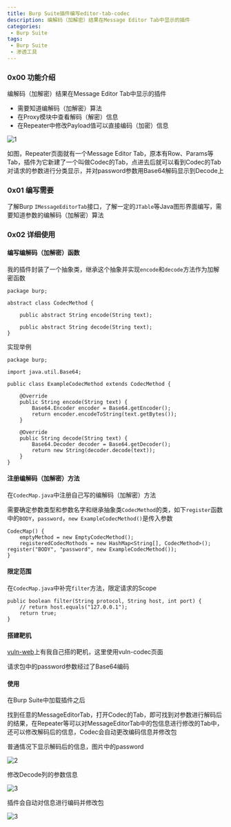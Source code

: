 ```yaml
---
title: Burp Suite插件编写editor-tab-codec
description: 编解码（加解密）结果在Message Editor Tab中显示的插件
categories:
 - Burp Suite
tags:
 - Burp Suite
 - 渗透工具
---
```


### 0x00 功能介绍
编解码（加解密）结果在Message Editor Tab中显示的插件

* 需要知道编解码（加解密）算法
* 在Proxy模块中查看解码（解密）信息
* 在Repeater中修改Payload值可以直接编码（加密）信息

![1](https://milkfr.github.io/assets/images/posts/2018-05-21-burp-extender-editor-tab-codec/1.png)

如图，Repeater页面就有一个Message Editor Tab，原本有Row、Params等Tab，插件为它新建了一个叫做Codec的Tab，点进去后就可以看到Codec的Tab对请求的参数进行分类显示，并对password参数用Base64解码显示到Decode上

### 0x01 编写需要
了解Burp `IMessageEditorTab`接口，了解一定的`JTable`等Java图形界面编写，需要知道参数的编解码（加解密）算法

### 0x02 详细使用
#### 编写编解码（加解密）函数
我的插件封装了一个抽象类，继承这个抽象并实现`encode`和`decode`方法作为加解密函数

```
package burp;

abstract class CodecMethod {

    public abstract String encode(String text);

    public abstract String decode(String text);
}
```

实现举例
```
package burp;

import java.util.Base64;

public class ExampleCodecMethod extends CodecMethod {

    @Override
    public String encode(String text) {
        Base64.Encoder encoder = Base64.getEncoder();
        return encoder.encodeToString(text.getBytes());
    }

    @Override
    public String decode(String text) {
        Base64.Decoder decoder = Base64.getDecoder();
        return new String(decoder.decode(text));
    }
}
```

#### 注册编解码（加解密）方法
在`CodecMap.java`中注册自己写的编解码（加解密）方法

需要确定参数类型和参数名字和继承抽象类`CodecMethod`的类，如下`register`函数中的`BODY`，`password`，`new ExampleCodecMethod()`是传入参数

```
CodecMap() {
    emptyMethod = new EmptyCodecMethod();
    registeredCodecMothods = new HashMap<String[], CodecMethod>();        register("BODY", "password", new ExampleCodecMethod());
}
```

#### 限定范围
在`CodecMap.java`中补完`filter`方法，限定请求的Scope
```
public boolean filter(String protocol, String host, int port) {
    // return host.equals("127.0.0.1");
    return true;
}
```

#### 搭建靶机
[vuln-web](https://github.com/milkfr/burp-extenders/tree/master/vuln-web)上有我自己搭的靶机，这里使用vuln-codec页面

请求包中的password参数经过了Base64编码

#### 使用
在Burp Suite中加载插件之后

找到任意的MessageEditorTab，打开Codec的Tab，即可找到对参数进行解码后的结果，在Repeater等可以对MessageEditorTab中的包信息进行修改的Tab中，还可以修改解码后的信息，Codec会自动更改编码信息并修改包

普通情况下显示解码后的信息，图片中的password

![2](https://milkfr.github.io/assets/images/posts/2018-05-21-burp-extender-editor-tab-codec/2.png)

修改Decode列的参数信息

![3](https://milkfr.github.io/assets/images/posts/2018-05-21-burp-extender-editor-tab-codec/3.png)

插件会自动对信息进行编码并修改包

![3](https://milkfr.github.io/assets/images/posts/2018-05-21-burp-extender-editor-tab-codec/4.png)